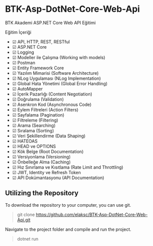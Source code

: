 # BTK-Asp-DotNet-Core-Web-Api
BTK Akademi ASP.NET Core Web API Eğitimi

 Eğitim İçeriği
 - &#9745; API, HTTP, REST, RESTful
 - &#9745; ASP.NET Core
 - &#9745; Logging
 - &#9745; Modeller ile Çalışma (Working with models)
 - &#9745; Postman
 - &#9745; Entity Framework Core
 - &#9745; Yazılım Mimarisi (Software Architecture)
 - &#9745; NLog Uygulaması (NLog Implementation)
 - &#9745; Global Hata Yönetimi (Global Error Handling)
 - &#9745; AutoMapper
 - &#9745; İçerik Pazarlığı (Content Negotiation)
 - &#9745; Doğrulama (Validation)
 - &#9745; Asenkron Kod (Asynchronous Code)
 - &#9745; Eylem Filtreleri (Action Filters)
 - &#9745; Sayfalama (Pagination)
 - &#9745; Filtreleme (Filtering)
 - &#9745; Arama (Searching)
 - &#9745; Sıralama (Sorting)
 - &#9745; Veri Şekillendirme (Data Shaping)
 - &#9745; HATEOAS
 - &#9745; HEAD ve OPTIONS
 - &#9745; Kök Belge (Root Documentation)
 - &#9745; Versiyonlama (Versioning)
 - &#9745; Önbelleğe Alma (Caching)
 - &#9745; Hız Sınırlama ve Kısıtlama (Rate Limit and Throttling)
 - &#9745; JWT, Identity ve Refresh Token
 - &#9745; API Dokümantasyonu (API Documentation)

## Utilizing the Repository
To download the repository to your computer, you can use git.

> git clone https://github.com/elaksc/BTK-Asp-DotNet-Core-Web-Api.git

Navigate to the project folder and compile and run the project.

> dotnet run
